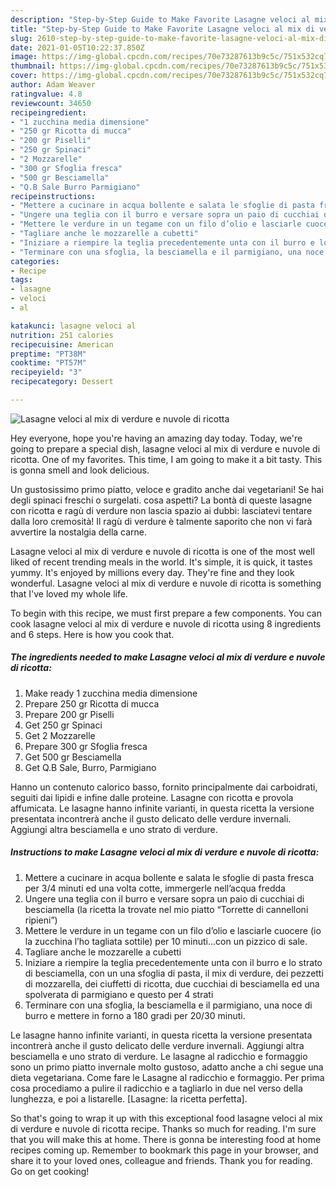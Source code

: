 ```yaml
---
description: "Step-by-Step Guide to Make Favorite Lasagne veloci al mix di verdure e nuvole di ricotta"
title: "Step-by-Step Guide to Make Favorite Lasagne veloci al mix di verdure e nuvole di ricotta"
slug: 2610-step-by-step-guide-to-make-favorite-lasagne-veloci-al-mix-di-verdure-e-nuvole-di-ricotta
date: 2021-01-05T10:22:37.850Z
image: https://img-global.cpcdn.com/recipes/70e73287613b9c5c/751x532cq70/lasagne-veloci-al-mix-di-verdure-e-nuvole-di-ricotta-recipe-main-photo.jpg
thumbnail: https://img-global.cpcdn.com/recipes/70e73287613b9c5c/751x532cq70/lasagne-veloci-al-mix-di-verdure-e-nuvole-di-ricotta-recipe-main-photo.jpg
cover: https://img-global.cpcdn.com/recipes/70e73287613b9c5c/751x532cq70/lasagne-veloci-al-mix-di-verdure-e-nuvole-di-ricotta-recipe-main-photo.jpg
author: Adam Weaver
ratingvalue: 4.8
reviewcount: 34650
recipeingredient:
- "1 zucchina media dimensione"
- "250 gr Ricotta di mucca"
- "200 gr Piselli"
- "250 gr Spinaci"
- "2 Mozzarelle"
- "300 gr Sfoglia fresca"
- "500 gr Besciamella"
- "Q.B Sale Burro Parmigiano"
recipeinstructions:
- "Mettere a cucinare in acqua bollente e salata le sfoglie di pasta fresca per 3/4 minuti ed una volta cotte, immergerle nell’acqua fredda"
- "Ungere una teglia con il burro e versare sopra un paio di cucchiai di besciamella (la ricetta la trovate nel mio piatto “Torrette di cannelloni ripieni”)"
- "Mettere le verdure in un tegame con un filo d’olio e lasciarle cuocere (io la zucchina l’ho tagliata sottile) per 10 minuti...con un pizzico di sale."
- "Tagliare anche le mozzarelle a cubetti"
- "Iniziare a riempire la teglia precedentemente unta con il burro e lo strato di besciamella, con un una sfoglia di pasta, il mix di verdure, dei pezzetti di mozzarella, dei ciuffetti di ricotta, due cucchiai di besciamella ed una spolverata di parmigiano e questo per 4 strati"
- "Terminare con una sfoglia, la besciamella e il parmigiano, una noce di burro e mettere in forno a 180 gradi per 20/30 minuti."
categories:
- Recipe
tags:
- lasagne
- veloci
- al

katakunci: lasagne veloci al 
nutrition: 251 calories
recipecuisine: American
preptime: "PT38M"
cooktime: "PT57M"
recipeyield: "3"
recipecategory: Dessert

---
```



![Lasagne veloci al mix di verdure e nuvole di ricotta](https://img-global.cpcdn.com/recipes/70e73287613b9c5c/751x532cq70/lasagne-veloci-al-mix-di-verdure-e-nuvole-di-ricotta-recipe-main-photo.jpg)

Hey everyone, hope you're having an amazing day today. Today, we're going to prepare a special dish, lasagne veloci al mix di verdure e nuvole di ricotta. One of my favorites. This time, I am going to make it a bit tasty. This is gonna smell and look delicious.

Un gustosissimo primo piatto, veloce e gradito anche dai vegetariani! Se hai degli spinaci freschi o surgelati. cosa aspetti? La bontà di queste lasagne con ricotta e ragù di verdure non lascia spazio ai dubbi: lasciatevi tentare dalla loro cremosità! Il ragù di verdure è talmente saporito che non vi farà avvertire la nostalgia della carne.

Lasagne veloci al mix di verdure e nuvole di ricotta is one of the most well liked of recent trending meals in the world. It's simple, it is quick, it tastes yummy. It's enjoyed by millions every day. They're fine and they look wonderful. Lasagne veloci al mix di verdure e nuvole di ricotta is something that I've loved my whole life.


To begin with this recipe, we must first prepare a few components. You can cook lasagne veloci al mix di verdure e nuvole di ricotta using 8 ingredients and 6 steps. Here is how you cook that.

<!--inarticleads1-->

##### The ingredients needed to make Lasagne veloci al mix di verdure e nuvole di ricotta:

1. Make ready 1 zucchina media dimensione
1. Prepare 250 gr Ricotta di mucca
1. Prepare 200 gr Piselli
1. Get 250 gr Spinaci
1. Get 2 Mozzarelle
1. Prepare 300 gr Sfoglia fresca
1. Get 500 gr Besciamella
1. Get Q.B Sale, Burro, Parmigiano


Hanno un contenuto calorico basso, fornito principalmente dai carboidrati, seguiti dai lipidi e infine dalle proteine. Lasagne con ricotta e provola affumicata. Le lasagne hanno infinite varianti, in questa ricetta la versione presentata incontrerà anche il gusto delicato delle verdure invernali. Aggiungi altra besciamella e uno strato di verdure. 

<!--inarticleads2-->

##### Instructions to make Lasagne veloci al mix di verdure e nuvole di ricotta:

1. Mettere a cucinare in acqua bollente e salata le sfoglie di pasta fresca per 3/4 minuti ed una volta cotte, immergerle nell’acqua fredda
1. Ungere una teglia con il burro e versare sopra un paio di cucchiai di besciamella (la ricetta la trovate nel mio piatto “Torrette di cannelloni ripieni”)
1. Mettere le verdure in un tegame con un filo d’olio e lasciarle cuocere (io la zucchina l’ho tagliata sottile) per 10 minuti...con un pizzico di sale.
1. Tagliare anche le mozzarelle a cubetti
1. Iniziare a riempire la teglia precedentemente unta con il burro e lo strato di besciamella, con un una sfoglia di pasta, il mix di verdure, dei pezzetti di mozzarella, dei ciuffetti di ricotta, due cucchiai di besciamella ed una spolverata di parmigiano e questo per 4 strati
1. Terminare con una sfoglia, la besciamella e il parmigiano, una noce di burro e mettere in forno a 180 gradi per 20/30 minuti.


Le lasagne hanno infinite varianti, in questa ricetta la versione presentata incontrerà anche il gusto delicato delle verdure invernali. Aggiungi altra besciamella e uno strato di verdure. Le lasagne al radicchio e formaggio sono un primo piatto invernale molto gustoso, adatto anche a chi segue una dieta vegetariana. Come fare le Lasagne al radicchio e formaggio. Per prima cosa procediamo a pulire il radicchio e a tagliarlo in due nel verso della lunghezza, e poi a listarelle. [Lasagne: la ricetta perfetta]. 

So that's going to wrap it up with this exceptional food lasagne veloci al mix di verdure e nuvole di ricotta recipe. Thanks so much for reading. I'm sure that you will make this at home. There is gonna be interesting food at home recipes coming up. Remember to bookmark this page in your browser, and share it to your loved ones, colleague and friends. Thank you for reading. Go on get cooking!
